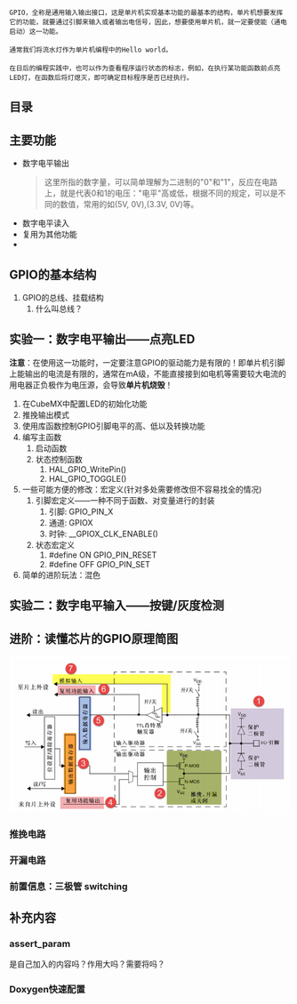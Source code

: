     GPIO，全称是通用输入输出接口，这是单片机实现基本功能的最基本的结构，单片机想要发挥它的功能，就要通过引脚来输入或者输出电信号，因此，想要使用单片机，就一定要使能（通电启动）这一功能。
    
    通常我们将流水灯作为单片机编程中的Hello world。
    
    在日后的编程实践中，也可以作为查看程序运行状态的标志，例如，在执行某功能函数前点亮LED灯，在函数后将灯熄灭，即可确定目标程序是否已经执行。


## 目录

## 主要功能
- 数字电平输出
  > 这里所指的数字量，可以简单理解为二进制的"0"和"1"，反应在电路上，就是代表0和1的电压："电平"高或低，根据不同的规定，可以是不同的数值，常用的如(5V, 0V),(3.3V, 0V)等。
- 数字电平读入
- 复用为其他功能
- 

## GPIO的基本结构
1. GPIO的总线、挂载结构
   1. 什么叫总线？

## 实验一：数字电平输出——点亮LED

**注意**：在使用这一功能时，一定要注意GPIO的驱动能力是有限的！即单片机引脚上能输出的电流是有限的，通常在mA级，不能直接接到如电机等需要较大电流的用电器正负极作为电压源，会导致**单片机烧毁**！

1. 在CubeMX中配置LED的初始化功能
2. 推挽输出模式
3. 使用库函数控制GPIO引脚电平的高、低以及转换功能
4. 编写主函数
   1. 启动函数
   2. 状态控制函数
      1. HAL_GPIO_WritePin()
      2. HAL_GPIO_TOGGLE()
5. 一些可能方便的修改：宏定义(针对多处需要修改但不容易找全的情况)
   1. 引脚宏定义——一种不同于函数、对变量进行的封装
      1. 引脚: GPIO_PIN_X
      2. 通道: GPIOX
      3. 时钟: __GPIOX_CLK_ENABLE()
   2. 状态宏定义
      1. #define ON GPIO_PIN_RESET
      2. #define OFF GPIO_PIN_SET
6. 简单的进阶玩法：混色

## 实验二：数字电平输入——按键/灰度检测

## 进阶：读懂芯片的GPIO原理简图
![GPIO结构简图](..\images\GPIO_structure.png)
### 推挽电路

### 开漏电路

### 前置信息：三极管 switching

## 补充内容
### assert_param

是自己加入的内容吗？作用大吗？需要将吗？

### Doxygen快速配置

### 